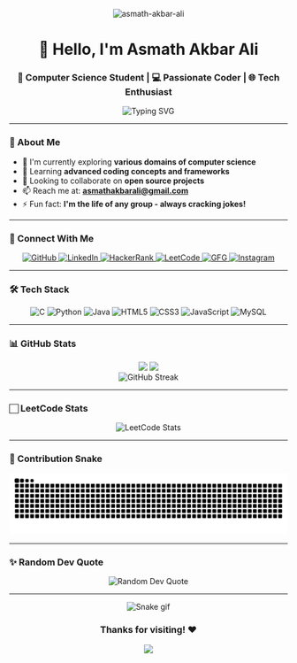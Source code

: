 <p align="center"> 
  <img src="https://komarev.com/ghpvc/?username=asmath-akbar-ali&label=Profile%20views&color=0e75b6&style=flat" alt="asmath-akbar-ali" /> 
</p>

<h1 align="center">👋 Hello, I'm Asmath Akbar Ali</h1>
<h3 align="center">🚀 Computer Science Student | 💻 Passionate Coder | 🌐 Tech Enthusiast</h3>

<div align="center">
  <img src="https://readme-typing-svg.herokuapp.com?font=Fira+Code&pause=1000&color=00F72E&center=true&vCenter=true&width=435&lines=I'm+a+Technophile;I'm+a+Engineer;I'm+a+Builder;I'm+a+Programmer;I'm+a+Programmar;I'm+a+Developer" alt="Typing SVG" />
</div>

---

### 🌟 About Me

- 🔭 I'm currently exploring **various domains of computer science**
- 🌱 Learning **advanced coding concepts and frameworks**
- 👯 Looking to collaborate on **open source projects**
- 📫 Reach me at: **asmathakbarali@gmail.com**
- ⚡ Fun fact: **I'm the life of any group - always cracking jokes!**

---

### 🤝 Connect With Me

<p align="center">
  <a href="https://github.com/asmath-akbar-ali" target="_blank">
    <img src="https://img.shields.io/badge/GitHub-100000?style=for-the-badge&logo=github&logoColor=white" alt="GitHub"/>
  </a>
  <a href="https://www.linkedin.com/in/asmath-akbar-ali" target="_blank">
    <img src="https://img.shields.io/badge/LinkedIn-0077B5?style=for-the-badge&logo=linkedin&logoColor=white" alt="LinkedIn"/>
  </a>
  <a href="https://www.hackerrank.com/profile/asmathakbarali" target="_blank">
    <img src="https://img.shields.io/badge/-Hackerrank-2EC866?style=for-the-badge&logo=HackerRank&logoColor=white" alt="HackerRank"/>
  </a>
  <a href="https://leetcode.com/u/asmath_akbar_ali/" target="_blank">
    <img src="https://img.shields.io/badge/-LeetCode-FFA116?style=for-the-badge&logo=LeetCode&logoColor=black" alt="LeetCode"/>
  </a>
  <a href="https://www.geeksforgeeks.org/user/asmath_akbar_ali/" target="_blank">
    <img src="https://img.shields.io/badge/GeeksforGeeks-298D46?style=for-the-badge&logo=geeksforgeeks&logoColor=white" alt="GFG"/>
  </a>
  <a href="https://instagram.com/asmath_akbar_ali" target="_blank">
    <img src="https://img.shields.io/badge/Instagram-E4405F?style=for-the-badge&logo=instagram&logoColor=white" alt="Instagram"/>
  </a>
</p>

---

### 🛠️ Tech Stack

<p align="center">
  <img src="https://img.shields.io/badge/C-00599C?style=for-the-badge&logo=c&logoColor=white" alt="C"/>
  <img src="https://img.shields.io/badge/Python-3776AB?style=for-the-badge&logo=python&logoColor=white" alt="Python"/>
  <img src="https://img.shields.io/badge/Java-ED8B00?style=for-the-badge&logo=openjdk&logoColor=white" alt="Java"/>
  <img src="https://img.shields.io/badge/HTML5-E34F26?style=for-the-badge&logo=html5&logoColor=white" alt="HTML5"/>
  <img src="https://img.shields.io/badge/CSS3-1572B6?style=for-the-badge&logo=css3&logoColor=white" alt="CSS3"/>
  <img src="https://img.shields.io/badge/JavaScript-F7DF1E?style=for-the-badge&logo=javascript&logoColor=black" alt="JavaScript"/>
  <img src="https://img.shields.io/badge/MySQL-00000F?style=for-the-badge&logo=mysql&logoColor=white" alt="MySQL"/>
</p>

---

### 📊 GitHub Stats

<div align="center">
  <img height="180em" src="https://github-readme-stats.vercel.app/api?username=asmath-akbar-ali&show_icons=true&theme=dracula&include_all_commits=true&count_private=true"/>
  <img height="180em" src="https://github-readme-stats.vercel.app/api/top-langs/?username=asmath-akbar-ali&layout=compact&langs_count=8&theme=dracula"/>
</div>

<div align="center">
  <img src="https://github-readme-streak-stats.herokuapp.com/?user=asmath-akbar-ali&theme=dracula" alt="GitHub Streak"/>
</div>

---

### 🏻 LeetCode Stats

<p align="center">
  <img src="https://leetcard.jacoblin.cool/Asmath_Akbar_Ali?theme=dark&font=Actor&ext=heatmap" alt="LeetCode Stats" width="600"/>
</p>

---

### 🐍 Contribution Snake

<p align="center">
  <img src="https://raw.githubusercontent.com/asmath-akbar-ali/asmath-akbar-ali/output/snake.svg" alt="Snake animation" />
</p>

---

### ✨ Random Dev Quote

<p align="center">
  <img src="https://quotes-github-readme.vercel.app/api?type=horizontal&theme=radical" alt="Random Dev Quote"/>
</p>

---

<p align="center">
  <img src="https://github.com/asmath-akbar-ali/asmath-akbar-ali/blob/output/github-contribution-grid-snake.gif" alt="Snake gif"/>
</p>

<div align="center">
  <h3>Thanks for visiting! ❤️</h3>
  <img src="https://media.giphy.com/media/v1.Y2lkPTc5MGI3NjExcWJ6d2VhY2w1b3F0eGJ3b3h2N3B0Z3R4eW5yY3V6dWJ6bGZ5dGZ5biZlcD12MV9pbnRlcm5hbF9naWZfYnlfaWQmY3Q9Zw/xUA7aZeLE2e0P7Znz2/giphy.gif" width="100"/>
</div>
